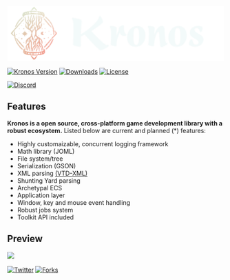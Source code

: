 ![logo](.githubassets/kronos_logo.svg)

[![Kronos Version](https://img.shields.io/badge/version-alpha%200.1-lightgrey)](https://acidfrog.net/)
[![Downloads](https://img.shields.io/github/downloads/tempsies/kronos/total)](https://github.com/Tempsies/Kronos)
[![License](https://img.shields.io/github/license/tempsies/kronos)](https://www.mozilla.org/en-US/MPL/2.0/)

[![Discord](https://img.shields.io/discord/880676053729837057?color=blue&label=discord&logo=Discord)](https://discord.gg/ChBNXJUvx2)

## Features
**Kronos is a open source, cross-platform game development library with a robust ecosystem.** Listed below are current and planned (\*) features:
- Highly customaizable, concurrent logging framework
- Math library (JOML)
- File system/tree
- Serialization (GSON)
- XML parsing [(VTD-XML)](https://github.com/dryade/vtd-xml)
- Shunting Yard parsing
- Archetypal ECS
- Application layer
- Window, key and mouse event handling
- Robust jobs system
- Toolkit API included

## Preview
![](.githubassets/screenshot_1.gif)

[![Twitter](https://img.shields.io/twitter/follow/AcidFrogLLC?style=social)](https://twitter.com/AcidFrogLLC)
[![Forks](https://img.shields.io/github/forks/tempsies/kronos?style=social)](https://github.com/Tempsies/Kronos)
